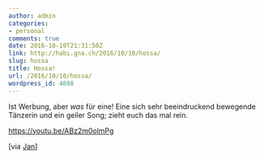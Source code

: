 ```yaml
---
author: admin
categories:
- personal
comments: true
date: 2016-10-10T21:31:50Z
link: http://habi.gna.ch/2016/10/10/hossa/
slug: hossa
title: Hossa!
url: /2016/10/10/hossa/
wordpress_id: 4698
---
```


Ist Werbung, aber _was_ für eine!
Eine sich sehr beeindruckend bewegende Tänzerin und ein geiler Song; zieht euch das mal rein.

https://youtu.be/ABz2m0olmPg

[via [Jan](http://pieceoplastic.com/index.php/7324/ruff-linkage-201635/)]
